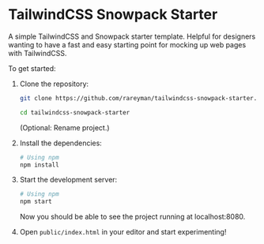 # TailwindCSS Snowpack Starter

A simple TailwindCSS and Snowpack starter template. Helpful for designers wanting to have a fast and easy starting point for mocking up web pages with TailwindCSS.


To get started:

1. Clone the repository:

   ```bash
   git clone https://github.com/rareyman/tailwindcss-snowpack-starter.git

   cd tailwindcss-snowpack-starter
   ```

   (Optional: Rename project.)

2. Install the dependencies:

   ```bash
   # Using npm
   npm install
   ```

3. Start the development server:

   ```bash
   # Using npm
   npm start
   ```

   Now you should be able to see the project running at localhost:8080.

4. Open `public/index.html` in your editor and start experimenting!
